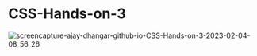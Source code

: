 # CSS-Hands-on-3

![screencapture-ajay-dhangar-github-io-CSS-Hands-on-3-2023-02-04-08_56_26](https://user-images.githubusercontent.com/99037494/216745702-e87e0722-6eb8-4b1d-bca5-7a2e4c3b8f84.png)
